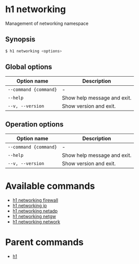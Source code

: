 
# h1 networking

Management of networking namespace

## Synopsis

```bash
$ h1 networking <options>
```

## Global options

| Option name               | Description                 |
| ------------------------- | --------------------------- |
| ```--command {command}``` | -                           |
| ```--help```              | Show help message and exit. |
| ```--v, --version```      | Show version and exit.      |

## Operation options

| Option name               | Description                 |
| ------------------------- | --------------------------- |
| ```--command {command}``` | -                           |
| ```--help```              | Show help message and exit. |
| ```--v, --version```      | Show version and exit.      |

# Available commands

* [h1 networking firewall](./firewall/README.md)
* [h1 networking ip](./ip/README.md)
* [h1 networking netadp](./netadp/README.md)
* [h1 networking netgw](./netgw/README.md)
* [h1 networking network](./network/README.md)

# Parent commands

* [h1](./../README.md)
